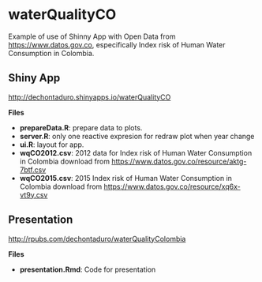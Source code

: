 # waterQualityCO
Example of use of Shinny App with Open Data from <https://www.datos.gov.co>, especifically Index risk of Human Water Consumption in Colombia.

## Shiny App
<http://dechontaduro.shinyapps.io/waterQualityCO>

**Files**

* **prepareData.R**: prepare data to plots.
* **server.R**: only one reactive expresion for redraw plot when year change
* **ui.R**: layout for app.
* **wqCO2012.csv**: 2012 data for Index risk of Human Water Consumption in Colombia download from <https://www.datos.gov.co/resource/aktg-7btf.csv>
* **wqCO2015.csv**: 2015 Index risk of Human Water Consumption in Colombia download from <https://www.datos.gov.co/resource/xq6x-vt9y.csv>

## Presentation
<http://rpubs.com/dechontaduro/waterQualityColombia>

**Files**

* **presentation.Rmd**: Code for presentation 

